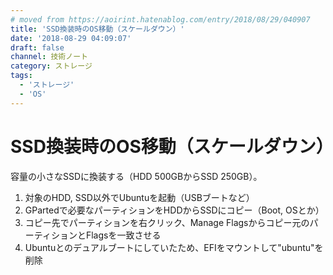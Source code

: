 ```yaml
---
# moved from https://aoirint.hatenablog.com/entry/2018/08/29/040907
title: 'SSD換装時のOS移動（スケールダウン）'
date: '2018-08-29 04:09:07'
draft: false
channel: 技術ノート
category: ストレージ
tags:
  - 'ストレージ'
  - 'OS'
---
```

# SSD換装時のOS移動（スケールダウン）

容量の小さなSSDに換装する（HDD 500GBからSSD 250GB）。

1. 対象のHDD, SSD以外でUbuntuを起動（USBブートなど）
2. GPartedで必要なパーティションをHDDからSSDにコピー（Boot, OSとか）
3. コピー先でパーティションを右クリック、Manage Flagsからコピー元のパーティションとFlagsを一致させる
4. Ubuntuとのデュアルブートにしていたため、EFIをマウントして"ubuntu"を削除
